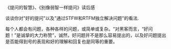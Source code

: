《提问的智慧》、《别像弱智一样提问》读后感


谈谈你对"好的提问"以及"通过STFW和RTFM独立解决问题"的看法.

每个人都会有问题，各种各样的问题，或简单或复杂。“对黑客而言，“好问题！”是诚挚的大力称赞”，诚然，好问题并不是那么容易提出的，以及好问题提出是否能得到号的表现和好的理解和回复也是同等的重要。

